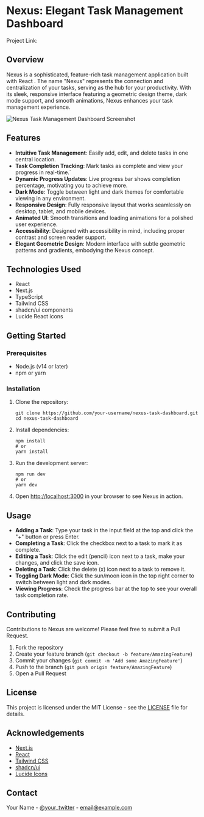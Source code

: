 # Nexus: Elegant Task Management Dashboard

Project Link: []()

## Overview

Nexus is a sophisticated, feature-rich task management application built with React . The name "Nexus" represents the connection and centralization of your tasks, serving as the hub for your productivity. With its sleek, responsive interface featuring a geometric design theme, dark mode support, and smooth animations, Nexus enhances your task management experience.

![Nexus Task Management Dashboard Screenshot](/placeholder.svg?height=400&width=800)

## Features

- **Intuitive Task Management**: Easily add, edit, and delete tasks in one central location.
- **Task Completion Tracking**: Mark tasks as complete and view your progress in real-time.`
- **Dynamic Progress Updates**: Live progress bar shows completion percentage, motivating you to achieve more.
- **Dark Mode**: Toggle between light and dark themes for comfortable viewing in any environment.
- **Responsive Design**: Fully responsive layout that works seamlessly on desktop, tablet, and mobile devices.
- **Animated UI**: Smooth transitions and loading animations for a polished user experience.
- **Accessibility**: Designed with accessibility in mind, including proper contrast and screen reader support.
- **Elegant Geometric Design**: Modern interface with subtle geometric patterns and gradients, embodying the Nexus concept.

## Technologies Used

- React
- Next.js
- TypeScript
- Tailwind CSS
- shadcn/ui components
- Lucide React icons

## Getting Started

### Prerequisites

- Node.js (v14 or later)
- npm or yarn

### Installation

1. Clone the repository:
   ```
   git clone https://github.com/your-username/nexus-task-dashboard.git
   cd nexus-task-dashboard
   ```

2. Install dependencies:
   ```
   npm install
   # or
   yarn install
   ```

3. Run the development server:
   ```
   npm run dev
   # or
   yarn dev
   ```

4. Open [http://localhost:3000](http://localhost:3000) in your browser to see Nexus in action.

## Usage

- **Adding a Task**: Type your task in the input field at the top and click the "+" button or press Enter.
- **Completing a Task**: Click the checkbox next to a task to mark it as complete.
- **Editing a Task**: Click the edit (pencil) icon next to a task, make your changes, and click the save icon.
- **Deleting a Task**: Click the delete (x) icon next to a task to remove it.
- **Toggling Dark Mode**: Click the sun/moon icon in the top right corner to switch between light and dark modes.
- **Viewing Progress**: Check the progress bar at the top to see your overall task completion rate.

## Contributing

Contributions to Nexus are welcome! Please feel free to submit a Pull Request.

1. Fork the repository
2. Create your feature branch (`git checkout -b feature/AmazingFeature`)
3. Commit your changes (`git commit -m 'Add some AmazingFeature'`)
4. Push to the branch (`git push origin feature/AmazingFeature`)
5. Open a Pull Request

## License

This project is licensed under the MIT License - see the [LICENSE](LICENSE) file for details.

## Acknowledgements

- [Next.js](https://nextjs.org/)
- [React](https://reactjs.org/)
- [Tailwind CSS](https://tailwindcss.com/)
- [shadcn/ui](https://ui.shadcn.com/)
- [Lucide Icons](https://lucide.dev/)

## Contact

Your Name - [@your_twitter](https://twitter.com/your_twitter) - email@example.com
